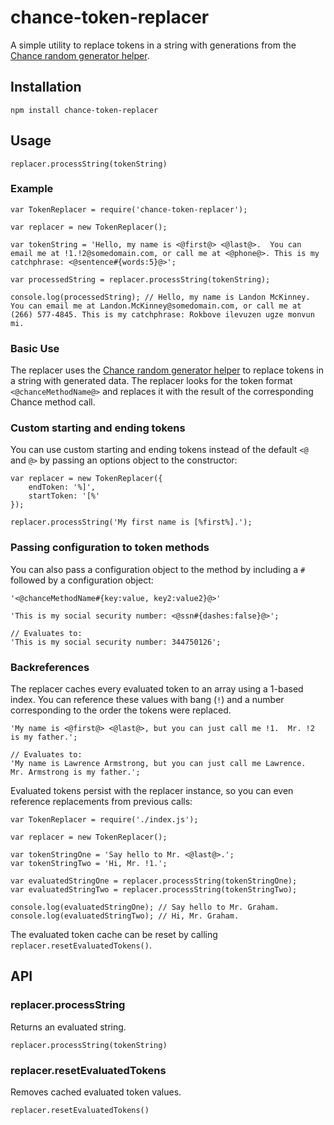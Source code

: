 # chance-token-replacer
A simple utility to replace tokens in a string with generations from the [Chance random generator helper](http://chancejs.com/).

## Installation
`npm install chance-token-replacer`

## Usage
`replacer.processString(tokenString)`

### Example
```
var TokenReplacer = require('chance-token-replacer');

var replacer = new TokenReplacer();

var tokenString = 'Hello, my name is <@first@> <@last@>.  You can email me at !1.!2@somedomain.com, or call me at <@phone@>. This is my catchphrase: <@sentence#{words:5}@>';

var processedString = replacer.processString(tokenString);

console.log(processedString); // Hello, my name is Landon McKinney.  You can email me at Landon.McKinney@somedomain.com, or call me at (266) 577-4845. This is my catchphrase: Rokbove ilevuzen ugze monvun mi.
```

### Basic Use
The replacer uses the [Chance random generator helper](http://chancejs.com/) to replace tokens in a string with generated data.  The replacer looks for the token format `<@chanceMethodName@>` and replaces it with the result of the corresponding Chance method call.

### Custom starting and ending tokens
You can use custom starting and ending tokens instead of the default `<@` and `@>` by passing an options object to the constructor:

```
var replacer = new TokenReplacer({
	endToken: '%]',
	startToken: '[%'
});

replacer.processString('My first name is [%first%].');
```

### Passing configuration to token methods
You can also pass a configuration object to the method by including a `#` followed by a configuration object:
```
'<@chanceMethodName#{key:value, key2:value2}@>'

'This is my social security number: <@ssn#{dashes:false}@>';

// Evaluates to:
'This is my social security number: 344750126';

```

### Backreferences
The replacer caches every evaluated token to an array using a 1-based index.  You can reference these values with bang (`!`) and a number corresponding to the order the tokens were replaced.
```
'My name is <@first@> <@last@>, but you can just call me !1.  Mr. !2 is my father.';

// Evaluates to:
'My name is Lawrence Armstrong, but you can just call me Lawrence.  Mr. Armstrong is my father.';
```

Evaluated tokens persist with the replacer instance, so you can even reference replacements from previous calls:
```
var TokenReplacer = require('./index.js');

var replacer = new TokenReplacer();

var tokenStringOne = 'Say hello to Mr. <@last@>.';
var tokenStringTwo = 'Hi, Mr. !1.';

var evaluatedStringOne = replacer.processString(tokenStringOne);
var evaluatedStringTwo = replacer.processString(tokenStringTwo);

console.log(evaluatedStringOne); // Say hello to Mr. Graham.
console.log(evaluatedStringTwo); // Hi, Mr. Graham.
```

The evaluated token cache can be reset by calling `replacer.resetEvaluatedTokens()`.

## API

### replacer.processString
Returns an evaluated string.
```
replacer.processString(tokenString)
```

### replacer.resetEvaluatedTokens
Removes cached evaluated token values.
```
replacer.resetEvaluatedTokens()
```
